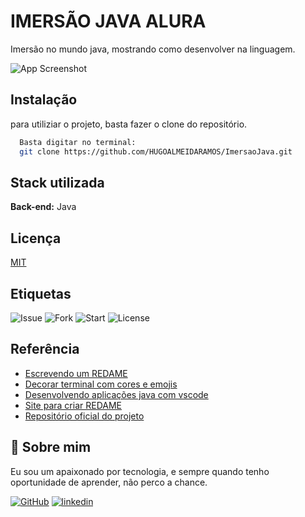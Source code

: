
# IMERSÃO JAVA ALURA

Imersão no mundo java, mostrando como desenvolver na linguagem.


![App Screenshot](http://soujava-org-br.us.stackstaging.com/wp-content/uploads/2020/02/design-sem-nome-2-1.png?w=1024)

## Instalação

para utiliziar o projeto, basta fazer o clone do repositório.

```bash
  Basta digitar no terminal:
  git clone https://github.com/HUGOALMEIDARAMOS/ImersaoJava.git
```
    
    
## Stack utilizada

**Back-end:** Java


## Licença

[MIT](https://choosealicense.com/licenses/mit/)


## Etiquetas

![Issue](https://img.shields.io/github/issues/HUGOALMEIDARAMOS/ImersaoJava) 
![Fork](https://img.shields.io/github/forks/HUGOALMEIDARAMOS/ImersaoJava) 
![Start](https://img.shields.io/github/stars/HUGOALMEIDARAMOS/ImersaoJava)
![License](https://img.shields.io/github/license/HUGOALMEIDARAMOS/ImersaoJava)



## Referência

 - [Escrevendo um REDAME](https://www.alura.com.br/artigos/escrever-bom-readme)
 - [Decorar terminal com cores e emojis](https://www.alura.com.br/artigos/decorando-terminal-cores-emojis)
 - [Desenvolvendo aplicações java com vscode](https://www.alura.com.br/artigos/desenvolvendo-aplicacoes-java-vs-code)
 - [Site para criar REDAME](https://readme.so/pt/editor)
 - [Repositório oficial do projeto](https://github.com/alura-cursos/imersao-java/tree/aula1)



 



## 🚀 Sobre mim
Eu sou um apaixonado por tecnologia, e sempre quando tenho oportunidade de aprender, não
perco a chance.

[![GitHub](https://img.shields.io/badge/my_portfolio-000?style=for-the-badge&logo=ko-fi&logoColor=white)](https://github.com/HUGOALMEIDARAMOS) [![linkedin](https://img.shields.io/badge/linkedin-0A66C2?style=for-the-badge&logo=linkedin&logoColor=white)](https://www.linkedin.com/in/almeidaramoshugo/)


